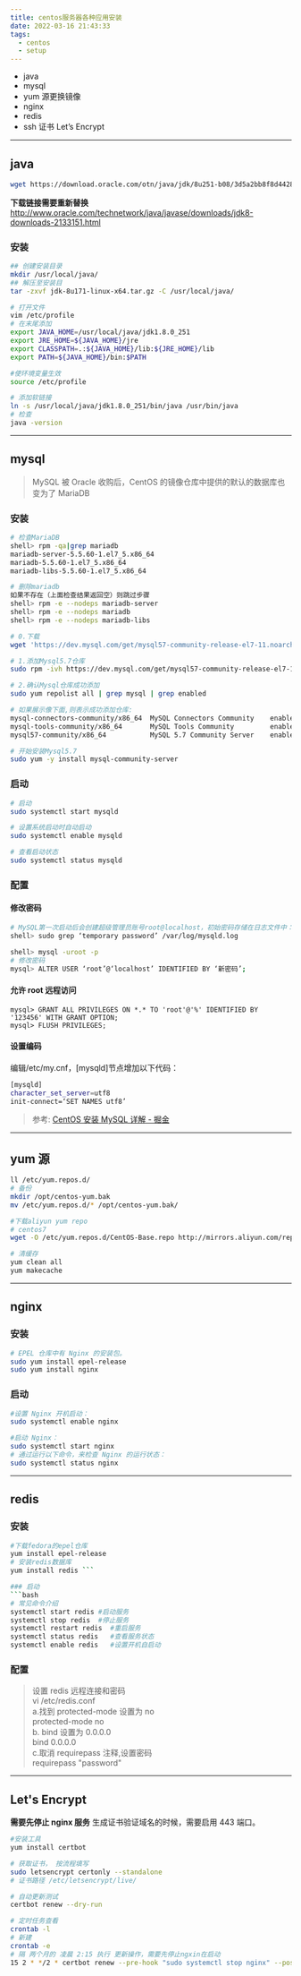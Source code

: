 ```yaml
---
title: centos服务器各种应用安装
date: 2022-03-16 21:43:33
tags:
  - centos
  - setup
---
```


- java
- mysql
- yum 源更换镜像
- nginx
- redis
- ssh 证书 Let’s Encrypt

---

## java

```bash
wget https://download.oracle.com/otn/java/jdk/8u251-b08/3d5a2bb8f8d4428bbe94aed7ec7ae784/jdk-8u251-linux-x64.tar.gz\?AuthParam\=1591100127_ba63c8b31debe96353a7ee64662e8a2f
```

**下载链接需要重新替换**
http://www.oracle.com/technetwork/java/javase/downloads/jdk8-downloads-2133151.html

### 安装

```bash
## 创建安装目录
mkdir /usr/local/java/
## 解压至安装目
tar -zxvf jdk-8u171-linux-x64.tar.gz -C /usr/local/java/

# 打开文件
vim /etc/profile
# 在末尾添加
export JAVA_HOME=/usr/local/java/jdk1.8.0_251
export JRE_HOME=${JAVA_HOME}/jre
export CLASSPATH=.:${JAVA_HOME}/lib:${JRE_HOME}/lib
export PATH=${JAVA_HOME}/bin:$PATH

#使环境变量生效
source /etc/profile

# 添加软链接
ln -s /usr/local/java/jdk1.8.0_251/bin/java /usr/bin/java
# 检查
java -version
```

---

## mysql

> MySQL 被 Oracle 收购后，CentOS 的镜像仓库中提供的默认的数据库也变为了 MariaDB

### 安装

```bash
# 检查MariaDB
shell> rpm -qa|grep mariadb
mariadb-server-5.5.60-1.el7_5.x86_64
mariadb-5.5.60-1.el7_5.x86_64
mariadb-libs-5.5.60-1.el7_5.x86_64

# 删除mariadb
如果不存在（上面检查结果返回空）则跳过步骤
shell> rpm -e --nodeps mariadb-server
shell> rpm -e --nodeps mariadb
shell> rpm -e --nodeps mariadb-libs

# 0.下载
wget 'https://dev.mysql.com/get/mysql57-community-release-el7-11.noarch.rpm'

# 1.添加Mysql5.7仓库
sudo rpm -ivh https://dev.mysql.com/get/mysql57-community-release-el7-11.noarch.rpm

# 2.确认Mysql仓库成功添加
sudo yum repolist all | grep mysql | grep enabled

# 如果展示像下面,则表示成功添加仓库:
mysql-connectors-community/x86_64  MySQL Connectors Community    enabled:     51
mysql-tools-community/x86_64       MySQL Tools Community         enabled:     63
mysql57-community/x86_64           MySQL 5.7 Community Server    enabled:    267

# 开始安装Mysql5.7
sudo yum -y install mysql-community-server

```

### 启动

```bash
# 启动
sudo systemctl start mysqld

# 设置系统启动时自动启动
sudo systemctl enable mysqld

# 查看启动状态
sudo systemctl status mysqld
```

### 配置

#### 修改密码

```bash
# MySQL第一次启动后会创建超级管理员账号root@localhost，初始密码存储在日志文件中：
shell> sudo grep ‘temporary password’ /var/log/mysqld.log

shell> mysql -uroot -p
# 修改密码
mysql> ALTER USER ‘root’@‘localhost’ IDENTIFIED BY ‘新密码’;
```

#### 允许 root 远程访问

```
mysql> GRANT ALL PRIVILEGES ON *.* TO 'root'@'%' IDENTIFIED BY '123456' WITH GRANT OPTION;
mysql> FLUSH PRIVILEGES;
```

#### 设置编码

编辑/etc/my.cnf，[mysqld]节点增加以下代码：

```bash
[mysqld]
character_set_server=utf8
init-connect=‘SET NAMES utf8’
```

> 参考: [CentOS 安装 MySQL 详解 - 掘金](https://juejin.im/post/5d07cf13f265da1bd522cfb6#heading-24)

---

## yum 源

```bash
ll /etc/yum.repos.d/
# 备份
mkdir /opt/centos-yum.bak
mv /etc/yum.repos.d/* /opt/centos-yum.bak/

#下载aliyun yum repo
# centos7
wget -O /etc/yum.repos.d/CentOS-Base.repo http://mirrors.aliyun.com/repo/Centos-7.repo

# 清缓存
yum clean all
yum makecache
```

---

## nginx

### 安装

```bash
# EPEL 仓库中有 Nginx 的安装包。
sudo yum install epel-release
sudo yum install nginx
```

### 启动

```bash
#设置 Nginx 开机启动：
sudo systemctl enable nginx

#启动 Nginx：
sudo systemctl start nginx
# 通过运行以下命令，来检查 Nginx 的运行状态：
sudo systemctl status nginx
```

---

## redis

### 安装

````bash
#下载fedora的epel仓库
yum install epel-release
# 安装redis数据库
yum install redis ```

### 启动
```bash
# 常见命令介绍
systemctl start redis #启动服务 
systemctl stop redis  #停止服务
systemctl restart redis  #重启服务
systemctl status redis   #查看服务状态
systemctl enable redis   #设置开机自启动
````

### 配置

> 设置 redis 远程连接和密码  
> vi /etc/redis.conf  
> a.找到 protected-mode 设置为 no  
>  protected-mode no  
> b. bind 设置为 0.0.0.0  
>  bind 0.0.0.0  
> c.取消 requirepass 注释,设置密码  
>  requirepass "password"

---

## Let's Encrypt

**需要先停止 nginx 服务**
生成证书验证域名的时候，需要启用 443 端口。

```bash
#安装工具
yum install certbot

# 获取证书， 按流程填写
sudo letsencrypt certonly --standalone
# 证书路径 /etc/letsencrypt/live/

# 自动更新测试
certbot renew --dry-run

# 定时任务查看
crontab -l
# 新建
crontab -e
# 隔 两个月的 凌晨 2:15 执行 更新操作，需要先停止ngxin在启动
15 2 * */2 * certbot renew --pre-hook "sudo systemctl stop nginx" --post-hook "sudo systemctl start nginx"  >> /var/log/certbot-renew.log

```
